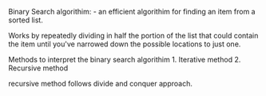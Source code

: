 Binary Search algorithim: - an efficient algorithim for finding an item from a sorted list.

Works by repeatedly dividing in half the portion of the list that could contain the item until you've narrowed down the possible locations to just one.

Methods to interpret the binary search algorithim
    1. Iterative method
    2. Recursive method

recursive method follows divide and conquer approach.
